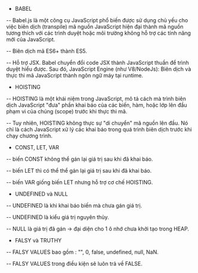 - BABEL

-- Babel.js là một công cụ JavaScript phổ biến được sử dụng chủ yếu cho việc
biên dịch (transpile) mã nguồn JavaScript hiện đại thành mã nguồn tương thích
với các trình duyệt hoặc môi trường không hỗ trợ các tính năng mới của JavaScript.

-- Biên dịch mã ES6+ thành ES5.

-- Hỗ trợ JSX. Babel chuyển đổi code JSX thành JavaScript thuần để trình
duyệt hiểu được. Sau đó, JavaScript Engine (như V8/NodeJs): Biên dịch và
thực thi mã JavaScript thành ngôn ngữ máy tại runtime.

- HOISTING

-- HOISTING là một khái niệm trong JavaScript, mô tả cách mà trình biên dịch
JavaScript "đưa" phần khai báo của các biến, hàm, hoặc lớp lên đầu phạm vi
của chúng (scope) trước khi thực thi mã.

-- Tuy nhiên, HOISTING không thực sự "di chuyển" mã nguồn lên đầu. Nó chỉ là cách
JavaScript xử lý các khai báo trong quá trình biên dịch trước khi chạy chương trình.

- CONST, LET, VAR

-- biến CONST không thể gán lại giá trị sau khi đã khai báo.

-- biến LET thì có thể thể gán lại giá trị sau khi đã khai báo.

-- biến VAR giống biến LET nhưng hỗ trợ cơ chế HOISTING.

- UNDEFINED và NULL

-- UNDEFINED là khi khai báo biến mà chưa gán giá trị.

-- UNDEFINED là kiểu giá trị nguyên thủy.

-- NULL là giá trị đã gán -> đại diện cho 1 ô nhớ chưa khởi tạo trong HEAP.

- FALSY và TRUTHY

-- FALSY VALUES bao gồm : "", 0, false, undefined, null, NaN.

-- FALSY VALUES trong điều kiện sẽ luôn trả về FALSE.
